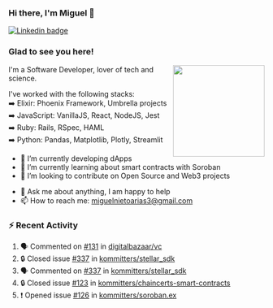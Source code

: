 ### Hi there, I'm Miguel 👋

<a href="https://linkedin.com/in/miguelnietoa/" target="_blank" rel="noopener noreferrer">
  <img src="https://img.shields.io/badge/-LinkedIn-0e76a8?style=flat-square&logo=Linkedin&logoColor=white" alt="Linkedin badge">
</a>
<!-- [![Website Badge](https://img.shields.io/badge/Website-3b5998?style=flat-square&logo=google-chrome&logoColor=white)](#notavailablenow#) 

<img src="https://i.imgur.com/tbrLrt5.gif" width=400 alt="Coding GIF" align="right"/>
-->


### Glad to see you here!
<a href="https://github.com/miguelnietoa"><img src="https://github-readme-stats-git-masterrstaa-rickstaa.vercel.app/api?username=miguelnietoa&show_icons=true&hide_border=true&count_private=true&include_all_commits=true&theme=tokyonight" height="180em" align="right"/></a>
I'm a Software Developer, lover of tech and science. 

I've worked with the following stacks:\
➡️ Elixir: Phoenix Framework, Umbrella projects\
➡️ JavaScript: VanillaJS, React, NodeJS, Jest\
➡️ Ruby: Rails, RSpec, HAML\
➡️ Python: Pandas, Matplotlib, Plotly, Streamlit

- 🔭 I’m currently developing dApps
- 🌱 I’m currently learning about smart contracts with Soroban
- 👯 I’m looking to contribute on Open Source and Web3 projects
<!-- 
- 😄 I just finished a Machine Learning course! 
- 🤔 I’m looking for help with ...
-->
- 💬 Ask me about anything, I am happy to help
- 📫 How to reach me: miguelnietoarias3@gmail.com


### ⚡ Recent Activity

<!--START_SECTION:activity-->
1. 🗣 Commented on [#131](https://github.com/digitalbazaar/vc/issues/131#issuecomment-1765206320) in [digitalbazaar/vc](https://github.com/digitalbazaar/vc)
2. 🔒 Closed issue [#337](https://github.com/kommitters/stellar_sdk/issues/337) in [kommitters/stellar_sdk](https://github.com/kommitters/stellar_sdk)
3. 🗣 Commented on [#337](https://github.com/kommitters/stellar_sdk/issues/337#issuecomment-1758056340) in [kommitters/stellar_sdk](https://github.com/kommitters/stellar_sdk)
4. 🔒 Closed issue [#123](https://github.com/kommitters/chaincerts-smart-contracts/issues/123) in [kommitters/chaincerts-smart-contracts](https://github.com/kommitters/chaincerts-smart-contracts)
5. ❗ Opened issue [#126](https://github.com/kommitters/soroban.ex/issues/126) in [kommitters/soroban.ex](https://github.com/kommitters/soroban.ex)
<!--END_SECTION:activity-->
